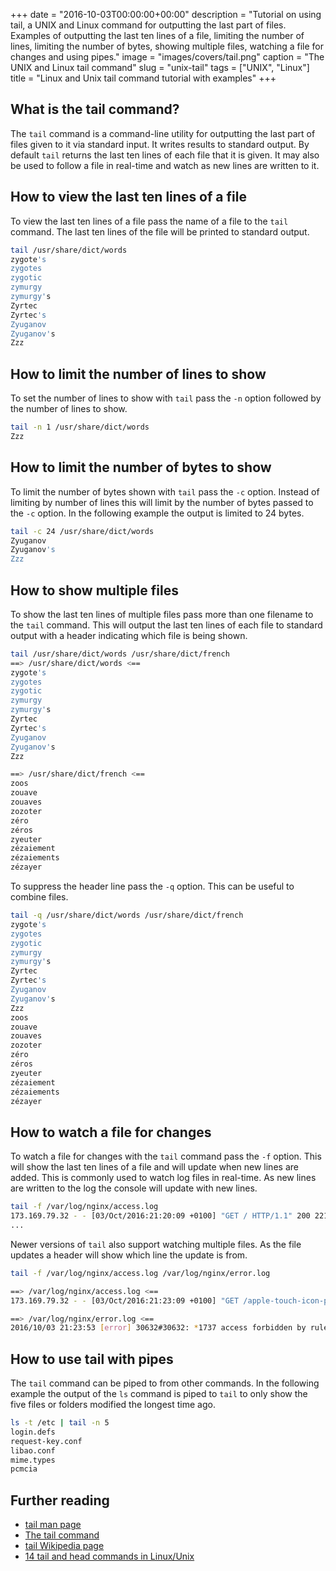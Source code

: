 +++
date = "2016-10-03T00:00:00+00:00"
description = "Tutorial on using tail, a UNIX and Linux command for outputting the last part of files. Examples of outputting the last ten lines of a file, limiting the number of lines, limiting the number of bytes, showing multiple files, watching a file for changes and using pipes."
image = "images/covers/tail.png"
caption = "The UNIX and Linux tail command"
slug = "unix-tail"
tags = ["UNIX", "Linux"]
title = "Linux and Unix tail command tutorial with examples"
+++

## What is the tail command?

The `tail` command is a command-line utility for outputting the last part of
files given to it via standard input. It writes results to standard output. By
default `tail` returns the last ten lines of each file that it is given. It may
also be used to follow a file in real-time and watch as new lines are written to
it.

## How to view the last ten lines of a file

To view the last ten lines of a file pass the name of a file to the `tail`
command. The last ten lines of the file will be printed to standard output.

```sh
tail /usr/share/dict/words
zygote's
zygotes
zygotic
zymurgy
zymurgy's
Zyrtec
Zyrtec's
Zyuganov
Zyuganov's
Zzz
```

## How to limit the number of lines to show

To set the number of lines to show with `tail` pass the `-n` option followed by
the number of lines to show.

```sh
tail -n 1 /usr/share/dict/words
Zzz
```

## How to limit the number of bytes to show

To limit the number of bytes shown with `tail` pass the `-c` option. Instead of
limiting by number of lines this will limit by the number of bytes passed to the
`-c` option. In the following example the output is limited to 24 bytes.

```sh
tail -c 24 /usr/share/dict/words
Zyuganov
Zyuganov's
Zzz
```

## How to show multiple files

To show the last ten lines of multiple files pass more than one filename to the
`tail` command. This will output the last ten lines of each file to standard
output with a header indicating which file is being shown.

```sh
tail /usr/share/dict/words /usr/share/dict/french
==> /usr/share/dict/words <==
zygote's
zygotes
zygotic
zymurgy
zymurgy's
Zyrtec
Zyrtec's
Zyuganov
Zyuganov's
Zzz

==> /usr/share/dict/french <==
zoos
zouave
zouaves
zozoter
zéro
zéros
zyeuter
zézaiement
zézaiements
zézayer
```

To suppress the header line pass the `-q` option. This can be useful to combine
files.

```sh
tail -q /usr/share/dict/words /usr/share/dict/french
zygote's
zygotes
zygotic
zymurgy
zymurgy's
Zyrtec
Zyrtec's
Zyuganov
Zyuganov's
Zzz
zoos
zouave
zouaves
zozoter
zéro
zéros
zyeuter
zézaiement
zézaiements
zézayer
```

## How to watch a file for changes

To watch a file for changes with the `tail` command pass the `-f` option. This
will show the last ten lines of a file and will update when new lines are added.
This is commonly used to watch log files in real-time. As new lines are written
to the log the console will update with new lines.

```sh
tail -f /var/log/nginx/access.log
173.169.79.32 - - [03/Oct/2016:21:20:09 +0100] "GET / HTTP/1.1" 200 2213 "-" "Mozilla/5.0 (Macintosh; Intel Mac OS X 10_11_6) AppleWebKit/601.7.7 (KHTML, like Gecko)"
...
```

Newer versions of `tail` also support watching multiple files. As the file
updates a header will show which line the update is from.

```sh
tail -f /var/log/nginx/access.log /var/log/nginx/error.log
```

```sh
==> /var/log/nginx/access.log <==
173.169.79.32 - - [03/Oct/2016:21:23:09 +0100] "GET /apple-touch-icon-precomposed.png HTTP/1.1" 404 162 "-" "Safari/11601.7.7 CFNetwork/760.6.3 Darwin/15.6.0 (x86_64)"

==> /var/log/nginx/error.log <==
2016/10/03 21:23:53 [error] 30632#30632: *1737 access forbidden by rule, client: 216.137.60.86, server: shapeshed.com, request: "GET /wp-login.php HTTP/1.1", host: "shapeshed.com"
```

## How to use tail with pipes

The `tail` command can be piped to from other commands. In the following example
the output of the `ls` command is piped to `tail` to only show the five files or
folders modified the longest time ago.

```sh
ls -t /etc | tail -n 5
login.defs
request-key.conf
libao.conf
mime.types
pcmcia
```

## Further reading

- [tail man page][1]
- [The tail command][3]
- [tail Wikipedia page][4]
- [14 tail and head commands in Linux/Unix][5]

[1]: http://linux.die.net/man/1/tail
[3]: http://www.linfo.org/tail.html
[4]: https://en.wikipedia.org/wiki/Tail_(Unix)
[5]: https://www.linux.com/blog/14-tail-and-head-commands-linuxunix
[6]: /images/articles/tail.png "Linux and Unix tail command"
